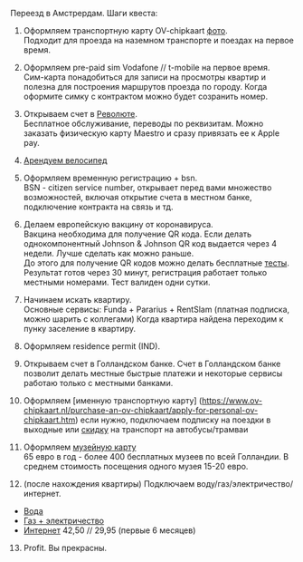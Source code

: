 Переезд в Амстрердам. Шаги квеста:

1. Оформляем транспортную карту OV-chipkaart [фото](https://www.amsterdamtips.com/news/wp-content/uploads/2019/01/ov-chipkaart.jpg).  
Подходит для проезда на наземном транспорте и поездах на первое время. 

2. Оформляем pre-paid sim Vodafone // t-mobile на первое время.   
Сим-карта понадобиться для записи на просмотры квартир и полезна для построения маршрутов проезда по городу. Когда оформите симку с контрактом можно будет созранить номер. 

3. Открываем счет в [Революте](https://www.revolut.com/).   
Бесплатное обслуживание, переводы по реквизитам. Можно заказать физическую карту Maestro и сразу привязать ее к Apple pay. 

4. [Арендуем велосипед](https://swapfiets.nl/)

5. Оформляем временную регистрацию + bsn.  
BSN - citizen service number, открывает перед вами множество возможностей, включая открытие счета в местном банке, подключение контракта на связь и тд.

6. Делаем европейскую вакцину от коронавируса.  
Вакцина необходима для получение QR кода. Если делать однокомпонентный Johnson & Johnson QR код выдается через 4 недели. Лучше сделать как можно раньше.  
До этого для получение QR кодов можно делать бесплатные [тесты](https://afspraak.testenvoortoegang.org/evenement/type). Результат готов через 30 минут, регистрация работает только местными номерами. Тест валиден одни сутки. 

7. Начинаем искать квартиру.  
Основные сервисы: Funda + Pararius + RentSlam (платная подписка, можно шарить с коллегами)
Когда квартира найдена переходим к пунку заселение в квартиру. 

8. Оформляем residence permit (IND).  

9. Открываем счет в Голландском банке.
Счет в Голландском банке позволит делать местные быстрые платежи и некоторые сервисы работаю только с местными банками. 

10. Оформляем [именную транспортную карту] (https://www.ov-chipkaart.nl/purchase-an-ov-chipkaart/apply-for-personal-ov-chipkaart.htm)
если нужно, подключаем подписку на поездки в выходные или
[скидку](https://www.connexxion.nl/nl/shop/kortingsproduct/zwam-dal-voordeel) на транспорт на автобусы/трамваи

11. Оформляем [музейную карту](https://www.museum.nl/en/museumpass)  
65 евро в год - более 400 бесплатных музеев по всей Голландии. В среднем стоимость посещения одного музея 15-20 евро.

12. (после нахождения квартиры) Подключаем воду/газ/электричество/интернет.  
* [Вода](https://www.waternet.nl/)  
* [Газ + электричество](https://vandebron.nl/)  
* [Интернет](https://www.ziggo.nl/internet/start)   42,50 // 29,95 (первые 6 месяцев) 

13. Profit. Вы прекрасны.
